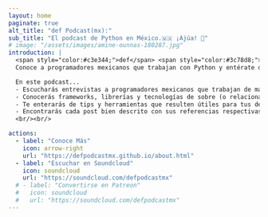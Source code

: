 ```yaml
---
layout: home
paginate: true
alt_title: "def Podcast(mx):"
sub_title: "El podcast de Python en México.🇲🇽 ¡Ajúa! 🌮"
# image: "/assets/images/amine-ounnas-180287.jpg"
introduction: |
  <span style="color:#c3e344;">def</span> <span style="color:#3c78d8;">Podcast</span><span style="color:#b7b7b7;">(mx):</span> es el primer podcast exclusivamente sobre <span style="text-decoration:none;">[Python](https://www.python.org/)</span> en México.
  Conoce a programadores mexicanos que trabajan con Python y entérate de cómo es que utilizan Python de manera profesional.

  En este podcast...
  - Escucharás entrevistas a programadores mexicanos que trabajan de manera profesional con Python.
  - Conocerás frameworks, librerías y tecnologías de sobre (o relacionadas) a Python.
  - Te enterarás de tips y herramientas que resulten útiles para tus desarrollos.
  - Encontrarás cada post bien descrito con sus referencias respectivas.
  <br/><br/>

actions:
  - label: "Conoce Más"
    icon: arrow-right
    url: "https://defpodcastmx.github.io/about.html"
  - label: "Escuchar en Soundcloud"
    icon: soundcloud
    url: "https://soundcloud.com/defpodcastmx"
  # - label: "Convertirse en Patreon"
  #   icon: soundcloud
  #   url: "https://soundcloud.com/defpodcastmx"
---
```

